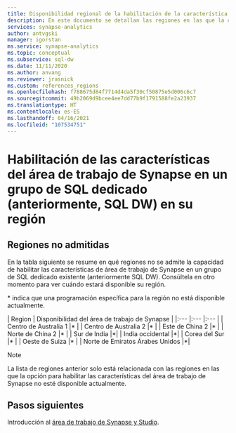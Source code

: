 ```yaml
---
title: Disponibilidad regional de la habilitación de la característica de área de trabajo de Synapse
description: En este documento se detallan las regiones en las que la característica de área de trabajo de Synapse no está disponible.
services: synapse-analytics
author: antvgski
manager: igorstan
ms.service: synapse-analytics
ms.topic: conceptual
ms.subservice: sql-dw
ms.date: 11/11/2020
ms.author: anvang
ms.reviewer: jrasnick
ms.custom: references_regions
ms.openlocfilehash: f788675d84f7714d4da5f30cf50875e5d006c6c7
ms.sourcegitcommit: 49b2069d9bcee4ee7dd77b9f1791588fe2a23937
ms.translationtype: HT
ms.contentlocale: es-ES
ms.lasthandoff: 04/16/2021
ms.locfileid: "107534751"
---
```

# <a name="enabling-synapse-workspace-features-on-a-dedicated-sql-pool-formerly-sql-dw-in-your-region"></a>Habilitación de las características del área de trabajo de Synapse en un grupo de SQL dedicado (anteriormente, SQL DW) en su región

## <a name="regions-not-supported"></a>Regiones no admitidas 
En la tabla siguiente se resume en qué regiones no se admite la capacidad de habilitar las características de área de trabajo de Synapse en un grupo de SQL dedicado existente (anteriormente SQL DW). Consúltela en otro momento para ver cuándo estará disponible su región.

\* indica que una programación específica para la región no está disponible actualmente.

| Region | Disponibilidad del área de trabajo de Synapse |
|:--- |:--- |:--- |
| Centro de Australia 1 |\* |
| Centro de Australia 2 |\* |
| Este de China 2 |\* |
| Norte de China 2 |\* |
| Sur de India |\*|
| India occidental |\*|
| Corea del Sur |\* |
| Oeste de Suiza |\* |
| Norte de Emiratos Árabes Unidos |\*|
 
 
> [!NOTE]
> La lista de regiones anterior solo está relacionada con las regiones en las que la opción para habilitar las características del área de trabajo de Synapse no esté disponible actualmente. 

## <a name="next-steps"></a>Pasos siguientes
Introducción al [área de trabajo de Synapse y Studio](../get-started.md).
